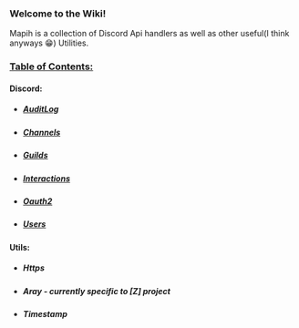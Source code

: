 ### Welcome to the Wiki!  

Mapih is a collection of Discord Api handlers as well as other useful(I think anyways 😁) Utilities.

### <u>Table of Contents:</u>  
#### Discord:  
 * ##### [AuditLog](https://github.com/gidsola/mapih/wiki/Auditlog)
 * ##### [Channels](https://github.com/gidsola/mapih/wiki/Channels)
 * ##### [Guilds](https://github.com/gidsola/mapih/wiki/Guilds)
 * ##### [Interactions](https://github.com/gidsola/mapih/wiki/Interactions)
 * ##### [Oauth2](https://github.com/gidsola/mapih/wiki/Oauth2)
 * ##### [Users](https://github.com/gidsola/mapih/wiki/Users)

#### Utils:  
 * ##### Https
 * ##### Aray - currently specific to [Z] project
 * ##### Timestamp
